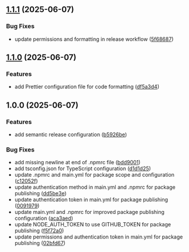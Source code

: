 ## [1.1.1](https://github.com/Deimos308/math-lib/compare/v1.1.0...v1.1.1) (2025-06-07)

### Bug Fixes

* update permissions and formatting in release workflow ([5f68687](https://github.com/Deimos308/math-lib/commit/5f68687d949906d29dd3364d3ed54e4985566597))

## [1.1.0](https://github.com/Deimos308/math-lib/compare/v1.0.0...v1.1.0) (2025-06-07)

### Features

* add Prettier configuration file for code formatting ([df5a3d4](https://github.com/Deimos308/math-lib/commit/df5a3d4e6c4f69c6c500465de6f8e237a231b962))

## 1.0.0 (2025-06-07)

### Features

* add semantic release configuration ([b5926be](https://github.com/Deimos308/math-lib/commit/b5926bebd4af63ff99d8cc722f3fe2bb90af5b63))

### Bug Fixes

* add missing newline at end of .npmrc file ([bdd9001](https://github.com/Deimos308/math-lib/commit/bdd900191884934f5b6cf5c04d2307eabfbc6909))
* add tsconfig.json for TypeScript configuration ([d1d1d25](https://github.com/Deimos308/math-lib/commit/d1d1d2573cede5c979d9944bfb1b8bae116e46e6))
* update .npmrc and main.yml for package scope and configuration ([c12052f](https://github.com/Deimos308/math-lib/commit/c12052f416eb08bccd6c85f91673a5c55619f0de))
* update authentication method in main.yml and .npmrc for package publishing ([dd5be3e](https://github.com/Deimos308/math-lib/commit/dd5be3e5322ec61f608a64658b11c53fc75679b2))
* update authentication token in main.yml for package publishing ([0091979](https://github.com/Deimos308/math-lib/commit/009197997acc06eb60f6e36b84fc30d71189c0b6))
* update main.yml and .npmrc for improved package publishing configuration ([aca3aed](https://github.com/Deimos308/math-lib/commit/aca3aed75f3e66abc6e981e11bfab37818a0e975))
* update NODE_AUTH_TOKEN to use GITHUB_TOKEN for package publishing ([f5f72a0](https://github.com/Deimos308/math-lib/commit/f5f72a012c1f2ade54137478c1bf85dc8984baf6))
* update permissions and authentication token in main.yml for package publishing ([02bfd67](https://github.com/Deimos308/math-lib/commit/02bfd6754195447b2a7b3838519d6bec954ec6b6))
